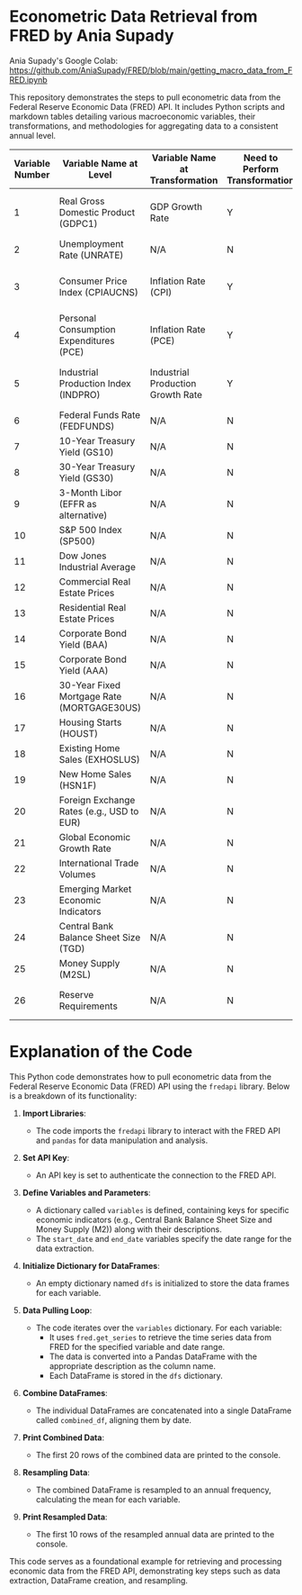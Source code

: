 # Econometric Data Retrieval from FRED by Ania Supady

Ania Supady's Google Colab: https://github.com/AniaSupady/FRED/blob/main/getting_macro_data_from_FRED.ipynb

This repository demonstrates the steps to pull econometric data from the Federal Reserve Economic Data (FRED) API. It includes Python scripts and markdown tables detailing various macroeconomic variables, their transformations, and methodologies for aggregating data to a consistent annual level.


| Variable Number | Variable Name at Level                                    | Variable Name at Transformation         | Need to Perform Transformation | Calculation of Transformation                                | FRED Availability Level   | Interpolation/Extrapolation/Aggregation |
|------------------|----------------------------------------------------------|----------------------------------------|-------------------------------|------------------------------------------------------------|--------------------------|----------------------------------------|
| 1                | Real Gross Domestic Product (GDPC1)                      | GDP Growth Rate                        | Y                             | (Current GDP - Previous GDP) / Previous GDP * 100          | Quarterly                | Aggregation (Annual average)          |
| 2                | Unemployment Rate (UNRATE)                               | N/A                                    | N                             | N/A                                                        | Monthly                  | Aggregation (Annual average)          |
| 3                | Consumer Price Index (CPIAUCNS)                          | Inflation Rate (CPI)                  | Y                             | (Current CPI - Previous CPI) / Previous CPI * 100          | Monthly                  | Aggregation (Annual average)          |
| 4                | Personal Consumption Expenditures (PCE)                  | Inflation Rate (PCE)                  | Y                             | (Current PCE - Previous PCE) / Previous PCE * 100          | Monthly                  | Aggregation (Annual average)          |
| 5                | Industrial Production Index (INDPRO)                     | Industrial Production Growth Rate      | Y                             | (Current IP - Previous IP) / Previous IP * 100              | Monthly                  | Aggregation (Annual average)          |
| 6                | Federal Funds Rate (FEDFUNDS)                            | N/A                                    | N                             | N/A                                                        | Daily                    | Aggregation (Annual average)          |
| 7                | 10-Year Treasury Yield (GS10)                            | N/A                                    | N                             | N/A                                                        | Daily                    | Aggregation (Annual average)          |
| 8                | 30-Year Treasury Yield (GS30)                            | N/A                                    | N                             | N/A                                                        | Daily                    | Aggregation (Annual average)          |
| 9                | 3-Month Libor (EFFR as alternative)                      | N/A                                    | N                             | N/A                                                        | Daily                    | Aggregation (Annual average)          |
| 10               | S&P 500 Index (SP500)                                   | N/A                                    | N                             | N/A                                                        | Daily                    | Aggregation (Annual average)          |
| 11               | Dow Jones Industrial Average                              | N/A                                    | N                             | N/A                                                        | Daily                    | Aggregation (Annual average)          |
| 12               | Commercial Real Estate Prices                             | N/A                                    | N                             | N/A                                                        | Varies (Quarterly)      | Aggregation (Annual average)          |
| 13               | Residential Real Estate Prices                            | N/A                                    | N                             | N/A                                                        | Varies (Quarterly)      | Aggregation (Annual average)          |
| 14               | Corporate Bond Yield (BAA)                               | N/A                                    | N                             | N/A                                                        | Daily                    | Aggregation (Annual average)          |
| 15               | Corporate Bond Yield (AAA)                               | N/A                                    | N                             | N/A                                                        | Daily                    | Aggregation (Annual average)          |
| 16               | 30-Year Fixed Mortgage Rate (MORTGAGE30US)              | N/A                                    | N                             | N/A                                                        | Weekly                   | Aggregation (Annual average)          |
| 17               | Housing Starts (HOUST)                                   | N/A                                    | N                             | N/A                                                        | Monthly                  | Aggregation (Annual average)          |
| 18               | Existing Home Sales (EXHOSLUS)                           | N/A                                    | N                             | N/A                                                        | Monthly                  | Aggregation (Annual average)          |
| 19               | New Home Sales (HSN1F)                                   | N/A                                    | N                             | N/A                                                        | Monthly                  | Aggregation (Annual average)          |
| 20               | Foreign Exchange Rates (e.g., USD to EUR)               | N/A                                    | N                             | N/A                                                        | Daily                    | Aggregation (Annual average)          |
| 21               | Global Economic Growth Rate                               | N/A                                    | N                             | N/A                                                        | Varies                   | Extrapolation or Aggregation needed   |
| 22               | International Trade Volumes                              | N/A                                    | N                             | N/A                                                        | Varies                   | Extrapolation or Aggregation needed   |
| 23               | Emerging Market Economic Indicators                       | N/A                                    | N                             | N/A                                                        | Varies                   | Extrapolation or Aggregation needed   |
| 24               | Central Bank Balance Sheet Size (TGD)                    | N/A                                    | N                             | N/A                                                        | Weekly                   | Aggregation (Annual average)          |
| 25               | Money Supply (M2SL)                                     | N/A                                    | N                             | N/A                                                        | Monthly                  | Aggregation (Annual average)          |
| 26               | Reserve Requirements                                      | N/A                                    | N                             | N/A                                                        | Not typically available   | N/A                                   |


# Explanation of the Code

This Python code demonstrates how to pull econometric data from the Federal Reserve Economic Data (FRED) API using the `fredapi` library. Below is a breakdown of its functionality:

1. **Import Libraries**:
   - The code imports the `fredapi` library to interact with the FRED API and `pandas` for data manipulation and analysis.

2. **Set API Key**:
   - An API key is set to authenticate the connection to the FRED API.

3. **Define Variables and Parameters**:
   - A dictionary called `variables` is defined, containing keys for specific economic indicators (e.g., Central Bank Balance Sheet Size and Money Supply (M2)) along with their descriptions.
   - The `start_date` and `end_date` variables specify the date range for the data extraction.

4. **Initialize Dictionary for DataFrames**:
   - An empty dictionary named `dfs` is initialized to store the data frames for each variable.

5. **Data Pulling Loop**:
   - The code iterates over the `variables` dictionary. For each variable:
     - It uses `fred.get_series` to retrieve the time series data from FRED for the specified variable and date range.
     - The data is converted into a Pandas DataFrame with the appropriate description as the column name.
     - Each DataFrame is stored in the `dfs` dictionary.

6. **Combine DataFrames**:
   - The individual DataFrames are concatenated into a single DataFrame called `combined_df`, aligning them by date.

7. **Print Combined Data**:
   - The first 20 rows of the combined data are printed to the console.

8. **Resampling Data**:
   - The combined DataFrame is resampled to an annual frequency, calculating the mean for each variable.

9. **Print Resampled Data**:
   - The first 10 rows of the resampled annual data are printed to the console.

This code serves as a foundational example for retrieving and processing economic data from the FRED API, demonstrating key steps such as data extraction, DataFrame creation, and resampling.


